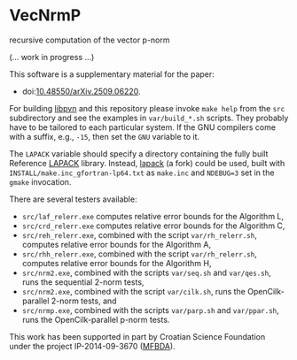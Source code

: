 # VecNrmP
recursive computation of the vector p-norm

(... work in progress ...)

This software is a supplementary material for the paper:
- doi:[10.48550/arXiv.2509.06220](https://doi.org/10.48550/arXiv.2509.06220 "Recursive vectorized computation of the Frobenius norm").

For building [libpvn](https://github.com/venovako/libpvn) and this repository please invoke `make help` from the `src` subdirectory and see the examples in `var/build_*.sh` scripts.
They probably have to be tailored to each particular system.
If the GNU compilers come with a suffix, e.g., `-15`, then set the `GNU` variable to it.

The `LAPACK` variable should specify a directory containing the fully built Reference [LAPACK](https://github.com/Reference-LAPACK/lapack) library.
Instead, [lapack](https://github.com/venovako/lapack) (a fork) could be used, built with `INSTALL/make.inc_gfortran-lp64.txt` as `make.inc` and `NDEBUG=3` set in the `gmake` invocation.

There are several testers available:
- `src/laf_relerr.exe` computes relative error bounds for the Algorithm L,
- `src/crd_relerr.exe` computes relative error bounds for the Algorithm C,
- `src/reh_relerr.exe`, combined with the script `var/rh_relerr.sh`, computes relative error bounds for the Algorithm A,
- `src/rhh_relerr.exe`, combined with the script `var/rh_relerr.sh`, computes relative error bounds for the Algorithm H,
- `src/nrm2.exe`, combined with the scripts `var/seq.sh` and `var/qes.sh`, runs the sequential 2-norm tests,
- `src/nrm2.exe`, combined with the script `var/cilk.sh`, runs the OpenCilk-parallel 2-norm tests, and
- `src/nrmp.exe`, combined with the scripts `var/parp.sh` and `var/ppar.sh`, runs the OpenCilk-parallel p-norm tests.

This work has been supported in part by Croatian Science Foundation under the project IP-2014-09-3670 ([MFBDA](https://web.math.pmf.unizg.hr/mfbda/)).
